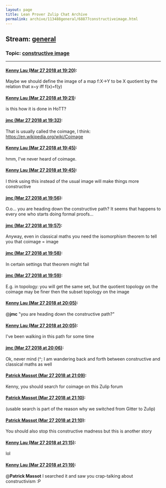 ```yaml
---
layout: page
title: Lean Prover Zulip Chat Archive 
permalink: archive/113488general/68877constructiveimage.html
---
```


## Stream: [general](index.html)
### Topic: [constructive image](68877constructiveimage.html)

---

#### [Kenny Lau (Mar 27 2018 at 19:20)](https://leanprover.zulipchat.com/#narrow/stream/113488-general/topic/constructive%20image/near/124280837):
Maybe we should define the image of a map f:X->Y to be X quotient by the relation that x~y iff f(x)=f(y)

#### [Kenny Lau (Mar 27 2018 at 19:21)](https://leanprover.zulipchat.com/#narrow/stream/113488-general/topic/constructive%20image/near/124280848):
is this how it is done in HoTT?

#### [jmc (Mar 27 2018 at 19:32)](https://leanprover.zulipchat.com/#narrow/stream/113488-general/topic/constructive%20image/near/124281324):
That is usually called the coimage, I think: https://en.wikipedia.org/wiki/Coimage

#### [Kenny Lau (Mar 27 2018 at 19:45)](https://leanprover.zulipchat.com/#narrow/stream/113488-general/topic/constructive%20image/near/124281847):
hmm, I've never heard of coimage.

#### [Kenny Lau (Mar 27 2018 at 19:45)](https://leanprover.zulipchat.com/#narrow/stream/113488-general/topic/constructive%20image/near/124281852):
I think using this instead of the usual image will make things more constructive

#### [jmc (Mar 27 2018 at 19:56)](https://leanprover.zulipchat.com/#narrow/stream/113488-general/topic/constructive%20image/near/124282326):
O.o... you are heading down the constructive path? It seems that happens to every one who starts doing formal proofs...

#### [jmc (Mar 27 2018 at 19:57)](https://leanprover.zulipchat.com/#narrow/stream/113488-general/topic/constructive%20image/near/124282343):
Anyway, even in classical maths you need the isomorphism theorem to tell you that coimage = image

#### [jmc (Mar 27 2018 at 19:58)](https://leanprover.zulipchat.com/#narrow/stream/113488-general/topic/constructive%20image/near/124282402):
In certain settings that theorem might fail

#### [jmc (Mar 27 2018 at 19:59)](https://leanprover.zulipchat.com/#narrow/stream/113488-general/topic/constructive%20image/near/124282428):
E.g. in topology: you will get the same set, but the quotient topology on the coimage may be finer then the subset topology on the image

#### [Kenny Lau (Mar 27 2018 at 20:05)](https://leanprover.zulipchat.com/#narrow/stream/113488-general/topic/constructive%20image/near/124282660):
@**jmc** "you are heading down the constructive path?"

#### [Kenny Lau (Mar 27 2018 at 20:05)](https://leanprover.zulipchat.com/#narrow/stream/113488-general/topic/constructive%20image/near/124282669):
I've been walking in this path for some time

#### [jmc (Mar 27 2018 at 20:06)](https://leanprover.zulipchat.com/#narrow/stream/113488-general/topic/constructive%20image/near/124282734):
Ok, never mind (^; I am wandering back and forth between constructive and classical maths as well

#### [Patrick Massot (Mar 27 2018 at 21:09)](https://leanprover.zulipchat.com/#narrow/stream/113488-general/topic/constructive%20image/near/124285270):
Kenny, you should search for coimage on this Zulip forum

#### [Patrick Massot (Mar 27 2018 at 21:10)](https://leanprover.zulipchat.com/#narrow/stream/113488-general/topic/constructive%20image/near/124285326):
(usable search is part of the reason why we switched from Gitter to Zulip)

#### [Patrick Massot (Mar 27 2018 at 21:10)](https://leanprover.zulipchat.com/#narrow/stream/113488-general/topic/constructive%20image/near/124285335):
You should also stop this constructive madness but this is another story

#### [Kenny Lau (Mar 27 2018 at 21:15)](https://leanprover.zulipchat.com/#narrow/stream/113488-general/topic/constructive%20image/near/124285475):
lol

#### [Kenny Lau (Mar 27 2018 at 21:19)](https://leanprover.zulipchat.com/#narrow/stream/113488-general/topic/constructive%20image/near/124285605):
@**Patrick Massot** I searched it and saw you crap-talking about constructivism :P

